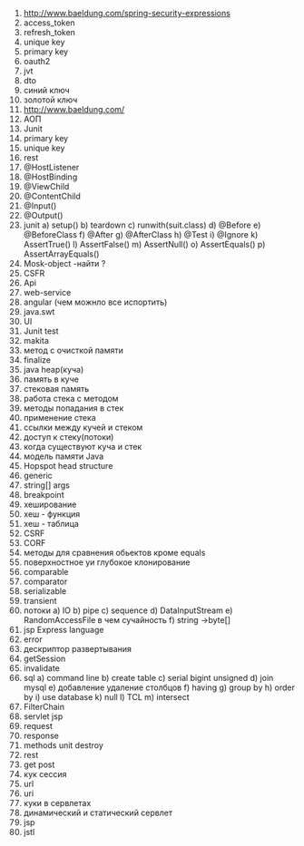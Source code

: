 1) http://www.baeldung.com/spring-security-expressions
2) access_token
3) refresh_token
4) unique key
5) primary key
6) oauth2
7) jvt
8) dto
9) синий ключ 
10) золотой ключ 
11) http://www.baeldung.com/
12) АОП
13) Junit
14) primary key
15) unique key
16) rest
17) @HostListener
18) @HostBinding
19) @ViewChild
20) @ContentChild
21) @Input()
22) @Output()
23) junit 
  a) setup()
  b) teardown
  c) runwith(suit.class)
  d) @Before
  e)  @BeforeClass
  f) @After
  g) @AfterClass
  h) @Test
  i) @Ignore
  k) AssertTrue()
  l) AssertFalse()
  m) AssertNull()
  o) AssertEquals()
  p) AssertArrayEquals()
24) Mosk-object -найти ?
25) CSFR
26) Api
27) web-service
28) angular (чем можнло все испортить)
29) java.swt
30) UI
31) Junit test
32) makita
33) метод с очисткой памяти
34) finalize
35) java heap(куча)
36) память в куче
37) стековая память
38) работа стека с методом
39) методы попадания в стек
40) применение стека
41) ссылки между кучей и стеком
42) доступ к стеку(потоки)
43) когда существуют куча и стек 
44) модель памяти Java
45) Hopspot head structure
46) generic
47) string[] args
48) breakpoint
49) хеширование
50) хеш - функция
51) хеш - таблица
52) CSRF
53) CORF
54) методы для сравнения обьектов кроме equals
55) поверхностное уи глубокое клонирование
56) comparable
57) comparator
58) serializable
59) transient
60) потоки
a) IO
b) pipe
c) sequence
d) DataInputStream
e) RandomAccessFile в чем сучайность 
f) string ->byte[]
61) jsp Express language
62) error
63) дескриптор развертывания
64) getSession
65) invalidate
66) sql
  a) command line
  b) create table
  c) serial bigint unsigned
  d) join mysql
  е) добавление удаление столбцов
  f) having
  g) group by
  h) order by
  i) use database
  k) null
  l) TCL
  m) intersect
67) FilterChain
68) servlet jsp
69) request
70) response
71) methods unit destroy
72) rest
73) get post
74) кук сессия
75) url
76) uri
77) куки в сервлетах 
78) динамический и статический сервлет
79) jsp
80) jstl







